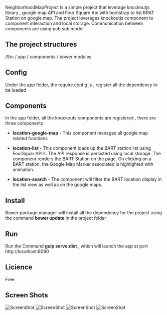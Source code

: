 
NeighborhoodMapProject  is a simple project that leverage knockoutjs library , google map API and Four Square Api with bootstrap to list BRAT Station on google map. The project leverages knockoutjs component to component interaction and local storage. Communication between components are using pub sub model .

 ## The project structures

  /Src 
   / app 
   / components 
  / bower modules

## Config 
Under the app folder, the require.config.js , register all the dependency to be loaded 
## Components 
In the app folder, all the knockouts components are registered , there are three components 

 *  **location-google-map** - This component manages all google map related functions 

 * **location-list**  - This component loads up the BART station list using FourSquar API’s.  The API response is persisted using local storage. The component renders the BART Station on the page. On clicking on a BART station, the Google Map Marker associated is highlighted with animation. 

* **location-search** - The component will filter the BART location display in the list view as well as on the google maps.  

## Install 

   Bower package manager will install all the dependency for the project using the command 
   **bower update** in the project folder

## Run
  Run the Command  **gulp serve:dist** , which will launch the app at port http://localhost:8080 

## Licience  
   Free
## Screen Shots 
![ScreenShot](https://raw.github.com/jerrykuru/NeighborhoodMapProject/master/img/one.png)
![ScreenShot](https://raw.github.com/jerrykuru/NeighborhoodMapProject/master/img/two.png)
![ScreenShot](https://raw.github.com/jerrykuru/NeighborhoodMapProject/master/img/three.png)
![ScreenShot](https://raw.github.com/jerrykuru/NeighborhoodMapProject/master/img/four.png)
